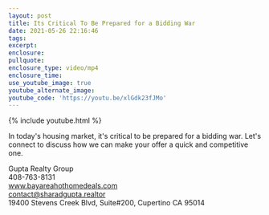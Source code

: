 ```yaml
---
layout: post
title: Its Critical To Be Prepared for a Bidding War
date: 2021-05-26 22:16:46
tags:
excerpt:
enclosure:
pullquote:
enclosure_type: video/mp4
enclosure_time:
use_youtube_image: true
youtube_alternate_image:
youtube_code: 'https://youtu.be/xlGdk23fJMo'
---
```

{% include youtube.html %}

In today's housing market, it's critical to be prepared for a bidding war. Let's connect to discuss how we can make your offer a quick and competitive one.

Gupta Realty Group<br>408-763-8131<br>www.bayareahothomedeals.com<br>contact@sharadgupta.realtor<br>19400 Stevens Creek Blvd, Suite\#200, Cupertino CA 95014
